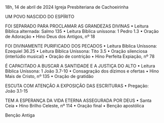 18h, 14 de abril de 2024
Igreja Presbiteriana de Cachoeirinha

UM POVO NASCIDO DO ESPÍRITO

FOI SEPARADO PARA PROCLAMAR AS GRANDEZAS DIVINAS
•	Leitura Bíblica alternada: Salmo 135
•	Leitura Bíblica uníssona: 1 Pedro 1.3
•	Oração de Adoração
•	Hino Deus dos Antigos, nº 18

FOI DIVINAMENTE PURIFICADO DOS PECADOS
•	Leitura Bíblica Uníssona: Ezequiel 36.25
•	Leitura Bíblica Uníssona: Tito 3.5
•	Oração silenciosa (interlúdio musical)
•	Oração de contrição
•	Hino Perfeita Expiação, nº 78

É CAPACITADO A BUSCAR A SANTIDADE E A JUSTIÇA DO ALTO
•	Leitura Bíblica Uníssona: 1 João 3.7-10
•	Consagração dos dízimos e ofertas
•	Hino Mais de Cristo, nº 135
•	Oração de gratidão

ESCUTA COM ATENÇÃO A EXPOSIÇÃO DAS ESCRITURAS
•	Pregação: João 3.1-15

TEM A ESPERANÇA DA VIDA ETERNA ASSEGURADA POR DEUS
•	Santa Ceia
•	Hino Brilho Celeste, nº 114
•	Oração final
•	Benção apostólica

Benção Antiga